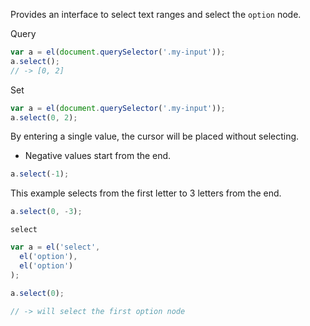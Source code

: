 Provides an interface to select text ranges and select the `option` node.

Query
```javascript
var a = el(document.querySelector('.my-input'));
a.select();
// -> [0, 2]
```

Set
```javascript
var a = el(document.querySelector('.my-input'));
a.select(0, 2);
```

By entering a single value, the cursor will be placed without selecting.
- Negative values start from the end.

```javascript
a.select(-1);
```

This example selects from the first letter to 3 letters from the end.

```javascript
a.select(0, -3);
```

`select`

```javascript
var a = el('select',
  el('option'),
  el('option')
);

a.select(0);

// -> will select the first option node
```
